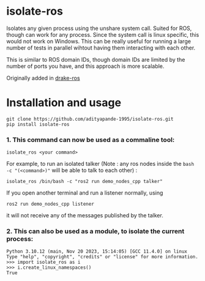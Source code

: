 # isolate-ros
Isolates any given process using the unshare system call. Suited for ROS, though can work for any process.
Since the system call is linux specific, this would not work on Windows.
This can be really useful for running a large number of tests in parallel wihtout having them interacting with each other.

This is similar to ROS domain IDs, though domain IDs are limited by the number of ports you have, and this approach is more scalable.

Originally added in [drake-ros](https://github.com/RobotLocomotion/drake-ros)

# Installation and usage
```
git clone https://github.com/adityapande-1995/isolate-ros.git
pip install isolate-ros
```

### 1. This command can now be used as a commaline tool: 
```
isolate_ros <your command>
```

For example, to run an isolated talker (Note : any ros nodes inside the ``bash -c "(<command>)"`` will be able to talk to each other) : 
```
isolate_ros /bin/bash -c "ros2 run demo_nodes_cpp talker"
```
If you open another terminal and run a listener normally, using
```
ros2 run demo_nodes_cpp listener
```
it will not receive any of the messages published by the talker.

### 2. This can also be used as a module, to isolate the current process:
```
Python 3.10.12 (main, Nov 20 2023, 15:14:05) [GCC 11.4.0] on linux
Type "help", "copyright", "credits" or "license" for more information.
>>> import isolate_ros as i
>>> i.create_linux_namespaces()
True
```

